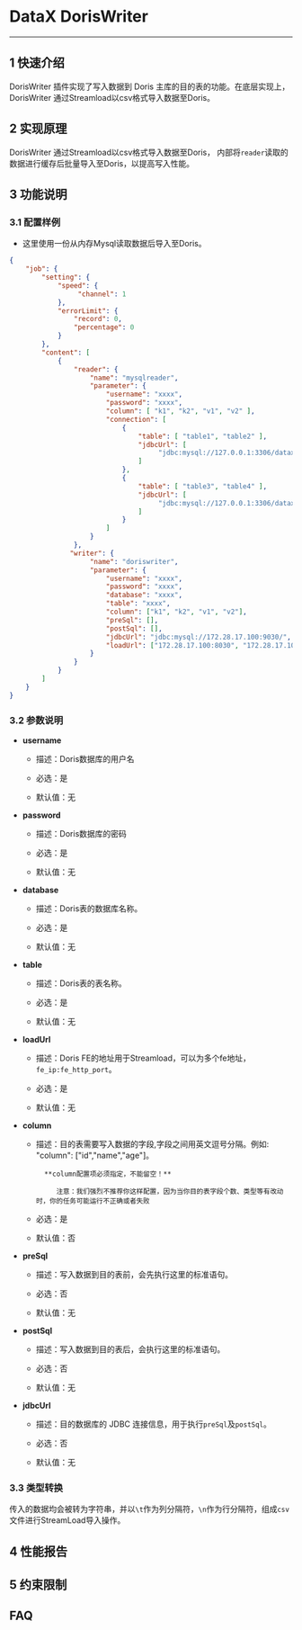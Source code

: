 # DataX DorisWriter


---


## 1 快速介绍

DorisWriter 插件实现了写入数据到 Doris 主库的目的表的功能。在底层实现上， DorisWriter 通过Streamload以csv格式导入数据至Doris。


## 2 实现原理

 DorisWriter 通过Streamload以csv格式导入数据至Doris， 内部将`reader`读取的数据进行缓存后批量导入至Doris，以提高写入性能。


## 3 功能说明

### 3.1 配置样例

* 这里使用一份从内存Mysql读取数据后导入至Doris。

```json
{
    "job": {
        "setting": {
            "speed": {
                 "channel": 1
            },
            "errorLimit": {
                "record": 0,
                "percentage": 0
            }
        },
        "content": [
            {
                "reader": {
                    "name": "mysqlreader",
                    "parameter": {
                        "username": "xxxx",
                        "password": "xxxx",
                        "column": [ "k1", "k2", "v1", "v2" ],
                        "connection": [
                            {
                                "table": [ "table1", "table2" ],
                                "jdbcUrl": [
                                     "jdbc:mysql://127.0.0.1:3306/datax_test1"
                                ]
                            },
                            {
                                "table": [ "table3", "table4" ],
                                "jdbcUrl": [
                                     "jdbc:mysql://127.0.0.1:3306/datax_test2"
                                ]
                            }
                        ]
                    }
                },
               "writer": {
                    "name": "doriswriter",
                    "parameter": {
                        "username": "xxxx",
                        "password": "xxxx",
                        "database": "xxxx",
                        "table": "xxxx",
                        "column": ["k1", "k2", "v1", "v2"],
                        "preSql": [],
                        "postSql": [], 
                        "jdbcUrl": "jdbc:mysql://172.28.17.100:9030/",
                        "loadUrl": ["172.28.17.100:8030", "172.28.17.100:8030"]
                    }
                }
            }
        ]
    }
}

```


### 3.2 参数说明

* **username**

	* 描述：Doris数据库的用户名 <br />

	* 必选：是 <br />

	* 默认值：无 <br />

* **password**

	* 描述：Doris数据库的密码 <br />

	* 必选：是 <br />

	* 默认值：无 <br />

* **database**

	* 描述：Doris表的数据库名称。

	* 必选：是 <br />

	* 默认值：无 <br />

* **table**

	* 描述：Doris表的表名称。

	* 必选：是 <br />

	* 默认值：无 <br />

* **loadUrl**

	* 描述：Doris FE的地址用于Streamload，可以为多个fe地址，`fe_ip:fe_http_port`。

	* 必选：是 <br />

	* 默认值：无 <br />

* **column**

	* 描述：目的表需要写入数据的字段,字段之间用英文逗号分隔。例如: "column": ["id","name","age"]。

			**column配置项必须指定，不能留空！**

               注意：我们强烈不推荐你这样配置，因为当你目的表字段个数、类型等有改动时，你的任务可能运行不正确或者失败

	* 必选：是 <br />

	* 默认值：否 <br />

* **preSql**

	* 描述：写入数据到目的表前，会先执行这里的标准语句。 <br />

	* 必选：否 <br />

	* 默认值：无 <br />

* **postSql**

	* 描述：写入数据到目的表后，会执行这里的标准语句。 <br />

	* 必选：否 <br />

	* 默认值：无 <br />

* **jdbcUrl**

	* 描述：目的数据库的 JDBC 连接信息，用于执行`preSql`及`postSql`。 <br />

 	* 必选：否 <br />

	* 默认值：无 <br />


### 3.3 类型转换

传入的数据均会被转为字符串，并以`\t`作为列分隔符，`\n`作为行分隔符，组成`csv`文件进行StreamLoad导入操作。

## 4 性能报告


## 5 约束限制


## FAQ
